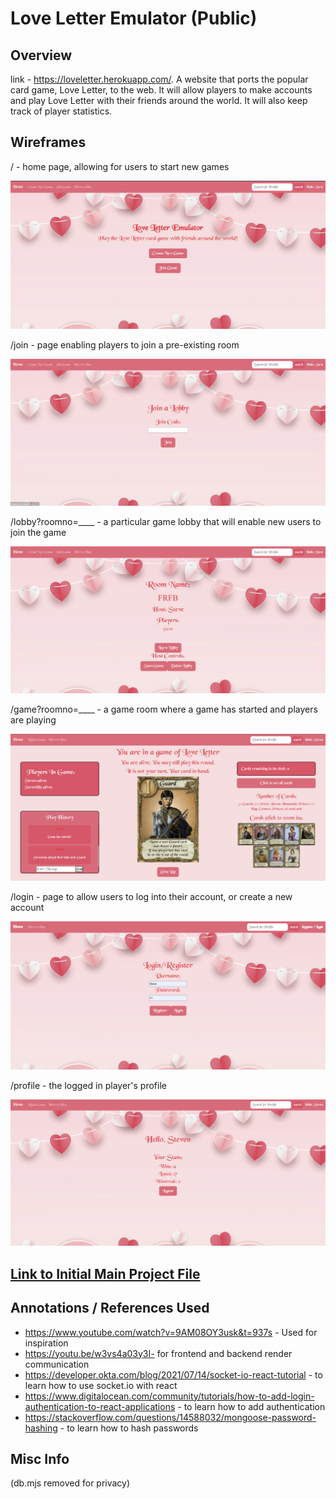 # Love Letter Emulator (Public)
## Overview
link - https://loveletter.herokuapp.com/.
A website that ports the popular card game, Love Letter, to the web. It will allow players to make accounts and play Love Letter with their friends around the world. It will also keep track of player statistics.

## Wireframes

/ - home page, allowing for users to start new games

![home](documentation/home.png)

/join - page enabling players to join a pre-existing room

![join](documentation/joinroom.png)


/lobby?roomno=____ - a particular game lobby that will enable new users to join the game

![lobby](documentation/lobby.png)

/game?roomno=____ - a game room where a game has started and players are playing

![game](documentation/game.png)

/login - page to allow users to log into their account, or create a new account

![login](documentation/login.png)

/profile - the logged in player's profile

![profile](documentation/profile.png)

## [Link to Initial Main Project File](app.mjs) 

## Annotations / References Used

* https://www.youtube.com/watch?v=9AM08OY3usk&t=937s - Used for inspiration
* https://youtu.be/w3vs4a03y3I- for frontend and backend render communication
* https://developer.okta.com/blog/2021/07/14/socket-io-react-tutorial - to learn how to use socket.io with react
* https://www.digitalocean.com/community/tutorials/how-to-add-login-authentication-to-react-applications - to learn how to add authentication
* https://stackoverflow.com/questions/14588032/mongoose-password-hashing - to learn how to hash passwords

## Misc Info
(db.mjs removed for privacy)
